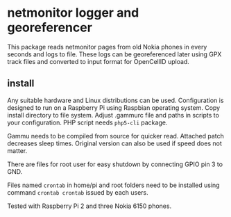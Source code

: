 netmonitor logger and georeferencer
===================================

This package reads netmonitor pages from old Nokia phones in every seconds and logs to file. These logs can be georeferenced later using GPX track files and converted to input format for OpenCellID upload.

install
-------

Any suitable hardware and Linux distributions can be used. Configuration is designed to run on a Raspberry Pi using Raspbian operating system. Copy install directory to file system. Adjust .gammurc file and paths in scripts to your configuration. PHP script needs `php5-cli` package.

Gammu needs to be compiled from source for quicker read. Attached patch decreases sleep times. Original version can also be used if speed does not matter.

There are files for root user for easy shutdown by connecting GPIO pin 3 to GND.

Files named `crontab` in home/pi and root folders need to be installed using command `crontab crontab` issued by each users.

Tested with Raspberry Pi 2 and three Nokia 6150 phones.
